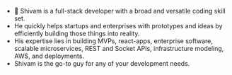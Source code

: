 - 👋 Shivam is a full-stack developer with a broad and versatile coding skill set.
-  He quickly helps startups and enterprises with prototypes and ideas by efficiently building those things into reality.
-  His expertise lies in building MVPs, react-apps, enterprise software, scalable microservices, REST and Socket APIs, infrastructure modeling, AWS, and deployments.
-  Shivam is the go-to guy for any of your development needs.

<!---
shivamsingh12084/shivamsingh12084 is a ✨ special ✨ repository because its `README.md` (this file) appears on your GitHub profile.
You can click the Preview link to take a look at your changes.
--->
